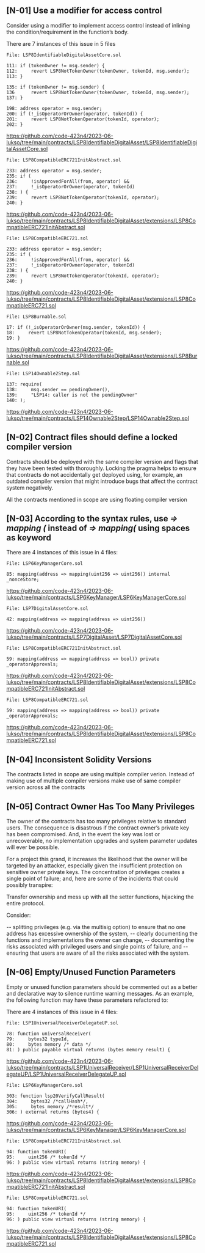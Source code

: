 ## [N-01] Use a modifier for access control

Consider using a modifier to implement access control instead of inlining the condition/requirement in the function’s body.

There are 7 instances of this issue in 5 files

    File: LSP8IdentifiableDigitalAssetCore.sol	

    111: if (tokenOwner != msg.sender) {
    112:     revert LSP8NotTokenOwner(tokenOwner, tokenId, msg.sender);
    113: }

    135: if (tokenOwner != msg.sender) {
    136      revert LSP8NotTokenOwner(tokenOwner, tokenId, msg.sender);
    137: }

    198: address operator = msg.sender;
    200: if (!_isOperatorOrOwner(operator, tokenId)) {
    201:     revert LSP8NotTokenOperator(tokenId, operator);
    202: }

https://github.com/code-423n4/2023-06-lukso/tree/main/contracts/LSP8IdentifiableDigitalAsset/LSP8IdentifiableDigitalAssetCore.sol
 
    File: LSP8CompatibleERC721InitAbstract.sol	

    233: address operator = msg.sender;
    235: if (
    236:     !isApprovedForAll(from, operator) &&
    237:     !_isOperatorOrOwner(operator, tokenId)
    238: ) {
    239:     revert LSP8NotTokenOperator(tokenId, operator);
    240: }

https://github.com/code-423n4/2023-06-lukso/tree/main/contracts/LSP8IdentifiableDigitalAsset/extensions/LSP8CompatibleERC721InitAbstract.sol

    File: LSP8CompatibleERC721.sol	

    233: address operator = msg.sender;
    235: if (
    236:     !isApprovedForAll(from, operator) &&
    237:     !_isOperatorOrOwner(operator, tokenId)
    238: ) {
    239:     revert LSP8NotTokenOperator(tokenId, operator);
    240: }

https://github.com/code-423n4/2023-06-lukso/tree/main/contracts/LSP8IdentifiableDigitalAsset/extensions/LSP8CompatibleERC721.sol

    File: LSP8Burnable.sol	

    17: if (!_isOperatorOrOwner(msg.sender, tokenId)) {
    18:     revert LSP8NotTokenOperator(tokenId, msg.sender);
    19: }

https://github.com/code-423n4/2023-06-lukso/tree/main/contracts/LSP8IdentifiableDigitalAsset/extensions/LSP8Burnable.sol

    File: LSP14Ownable2Step.sol	

    137: require(
    138:     msg.sender == pendingOwner(),
    139:     "LSP14: caller is not the pendingOwner"
    140: );

https://github.com/code-423n4/2023-06-lukso/tree/main/contracts/LSP14Ownable2Step/LSP14Ownable2Step.sol


## [N-02] Contract files should define a locked compiler version

Contracts should be deployed with the same compiler version and flags that they have been tested with thoroughly. Locking the pragma helps to ensure that contracts do not accidentally get deployed using, for example, an outdated compiler version that might introduce bugs that affect the contract system negatively.

All the contracts mentioned in scope are using floating compiler version


## [N-03] According to the syntax rules, use *=> mapping (* instead of *=> mapping(* using spaces as keyword

There are 4 instances of this issue in 4 files:

    File: LSP6KeyManagerCore.sol	

    85: mapping(address => mapping(uint256 => uint256)) internal _nonceStore;

https://github.com/code-423n4/2023-06-lukso/tree/main/contracts/LSP6KeyManager/LSP6KeyManagerCore.sol

    File: LSP7DigitalAssetCore.sol	

    42: mapping(address => mapping(address => uint256))

https://github.com/code-423n4/2023-06-lukso/tree/main/contracts/LSP7DigitalAsset/LSP7DigitalAssetCore.sol

    File: LSP8CompatibleERC721InitAbstract.sol	

    59: mapping(address => mapping(address => bool)) private _operatorApprovals;

https://github.com/code-423n4/2023-06-lukso/tree/main/contracts/LSP8IdentifiableDigitalAsset/extensions/LSP8CompatibleERC721InitAbstract.sol

    File: LSP8CompatibleERC721.sol	

    59: mapping(address => mapping(address => bool)) private _operatorApprovals;

https://github.com/code-423n4/2023-06-lukso/tree/main/contracts/LSP8IdentifiableDigitalAsset/extensions/LSP8CompatibleERC721.sol

## [N-04] Inconsistent Solidity Versions

The contracts listed in scope are using multiple compiler verion. Instead of making use of multiple compiler versions make use of same compiler version across all the contracts

## [N-05] Contract Owner Has Too Many Privileges

The owner of the contracts has too many privileges relative to standard users. The consequence is disastrous if the contract owner’s private key has been compromised. And, in the event the key was lost or unrecoverable, no implementation upgrades and system parameter updates will ever be possible.

For a project this grand, it increases the likelihood that the owner will be targeted by an attacker, especially given the insufficient protection on sensitive owner private keys. The concentration of privileges creates a single point of failure; and, here are some of the incidents that could possibly transpire:

Transfer ownership and mess up with all the setter functions, hijacking the entire protocol.

Consider:

-- splitting privileges (e.g. via the multisig option) to ensure that no one address has excessive ownership of the system,
-- clearly documenting the functions and implementations the owner can change,
-- documenting the risks associated with privileged users and single points of failure, and
-- ensuring that users are aware of all the risks associated with the system.


## [N-06] Empty/Unused Function Parameters

Empty or unused function parameters should be commented out as a better and declarative way to silence runtime warning messages. As an example, the following function may have these parameters refactored to:

There are 4 instances of this issue in 4 files:

    File: LSP1UniversalReceiverDelegateUP.sol	

    78: function universalReceiver(
    79:     bytes32 typeId,
    80:     bytes memory /* data */
    81: ) public payable virtual returns (bytes memory result) {

https://github.com/code-423n4/2023-06-lukso/tree/main/contracts/LSP1UniversalReceiver/LSP1UniversalReceiverDelegateUP/LSP1UniversalReceiverDelegateUP.sol

    File: LSP6KeyManagerCore.sol	

    303: function lsp20VerifyCallResult(
    304:     bytes32 /*callHash*/,
    305:     bytes memory /*result*/
    306: ) external returns (bytes4) {

https://github.com/code-423n4/2023-06-lukso/tree/main/contracts/LSP6KeyManager/LSP6KeyManagerCore.sol

    File: LSP8CompatibleERC721InitAbstract.sol	

    94: function tokenURI(
    95:     uint256 /* tokenId */
    96: ) public view virtual returns (string memory) {

https://github.com/code-423n4/2023-06-lukso/tree/main/contracts/LSP8IdentifiableDigitalAsset/extensions/LSP8CompatibleERC721InitAbstract.sol

    File: LSP8CompatibleERC721.sol	

    94: function tokenURI(
    95:     uint256 /* tokenId */
    96: ) public view virtual returns (string memory) {

https://github.com/code-423n4/2023-06-lukso/tree/main/contracts/LSP8IdentifiableDigitalAsset/extensions/LSP8CompatibleERC721.sol
